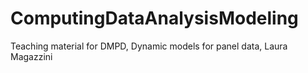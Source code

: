 # ComputingDataAnalysisModeling
Teaching material for DMPD, Dynamic models for panel data, Laura Magazzini
